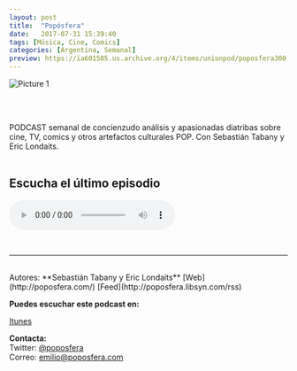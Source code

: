 ```yaml
---
layout: post
title:  "Popósfera"
date:   2017-07-31 15:39:40
tags: [Música, Cine, Comics]
categories: [Argentina, Semanal]
preview: https://ia601505.us.archive.org/4/items/unionpod/poposfera300.png
---
```


![Picture 1](https://ia601505.us.archive.org/4/items/unionpod/poposfera500.png)  

<br/>  
<br/>

PODCAST semanal de concienzudo análisis y apasionadas diatribas sobre cine, TV, comics y otros artefactos culturales POP. Con Sebastián Tabany y Eric Londaits.  
<br/>

## Escucha el último episodio  


<!--reproductor-feed=http://poposfera.libsyn.com/rss-->
<!--reproductor-start-->
<audio id="audio" preload="auto" controls="" src="http://traffic.libsyn.com/poposfera/064_-_Vengo_a_flotar.mp3?dest-id=396222"></audio>
<!--reproductor-end-->

<br>


_ _ _  

<br>  
Autores: **Sebastián Tabany y Eric Londaits**  
[Web](http://poposfera.com/)  
[Feed](http://poposfera.libsyn.com/rss)

**Puedes escuchar este podcast en:**  

[Itunes](https://itunes.apple.com/ar/podcast/poposfera/id1131102242?mt=2)  

**Contacta:**  
Twitter: [@poposfera](https://twitter.com/poposfera)  
Correo: [emilio@poposfera.com](mailto:emilio@poposfera.com)  







